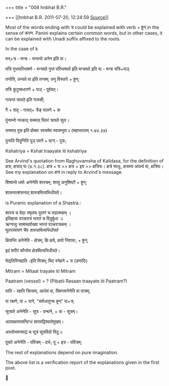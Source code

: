 +++
title = "008 hnbhat B.R."

+++
[[hnbhat B.R.	2011-07-20, 12:24:59 [Source](https://groups.google.com/g/samskrita/c/Q2sjwE_SQLY)]]



Most of the words ending with त्र could be explained with verb + ष्ट्रन् in the sense of करण. Panini explains certain common words, but in other cases, it can be explained with Unadi suffix affixed to the roots.

In the case of k

  


मन्+त्र - मन्त्रः - मन्यन्ते अनेन इति वा।



मत्रि गुप्तपरिभाषणे - मन्त्र्यते गुप्तं परिभाष्यते इति मन्त्रयते इति वा - मन्त्रः मत्रि+घञ्  

तनोति, तन्यते वा इति तन्त्रम्; तनु विस्तारे + ष्ट्रन्;

तत्रि कुटुम्बधारणे + घञ् - पूर्ववत्।

  

गायन्तं त्रायते इति गायत्त्री;

गै + शतृ - गायत्+ त्रैङ् पालने + क

  
पुंनाम्नो नरकाद् यस्मात् पितरं त्रायते सुतः।

तस्मात् पुत्त्र इति प्रोक्तः स्वयमेव स्वयम्भुवा॥ (महाभारतम् १.७४.३७)

  

पुनाति पितॄनिति पूञ् पवने + ष्टन् - पुत्रः;

  


Kshatriya = Kshat traayate iti kshatriya  
  

See Arvind's quotation from Raghuvamsha of Kalidasa, for the definition of क्षत्र; क्षत्राद् घः (४.१.३८). क्षत्र + घ \>\> क्षत्र + इय \>\> क्षत्रियः। क्षत्रे साधुः, क्षत्रस्य अपत्यं वा, क्षत्रियः। See my explanation on क्षत्र in reply to Arvind's message.



शिष्यन्ते धर्माः अनेनेति शास्त्रम्; शासु अनुशिष्टौ + ष्ट्रन्;

शासनात्शंसनात् शास्त्रमित्यभिधीयते।  

is Puranic explanation of a Shastra.:



शास्त्रं च वेदाः स्मृतयः पुराणं च तदात्मकम् ।  
इतिहासः पञ्चरात्रं भारतं च विदुर्बुधाः ॥  
ऋग्यजुः सामाथर्वाख्या भारतं पञ्चरात्रकम् ।  
मूलरामायणं चैव *शास्त्रमित्यभिधीयते*





क्षियन्ति अनेनेति - क्षेत्रम्; क्षि क्षये, क्षयो निवासः; + ष्ट्रन्;

इदं शरीरं कौन्तेय क्षेत्रमित्यभिधीयते।



मेद्यतिस्निह्यति -इति मित्रम्; मिद स्नेहने + त्र (उणादिः)



Mitram = Mitaat trayate iti Mitram



Paatram (vessel) = ? (Pibatii Rasaan traayate iti Paatram?)  

पाति - रक्षति क्रियाम्, आधेयं वा, पिबन्त्यनेनेति वा पात्रम्;

पा रक्षणे, पा = पाने, "सर्वधातुभ्यः ष्ट्रन्" पा+त्र;

सूत्र्यते अनेनेति - सूत्र - ग्रन्थने, + क - सूत्रम्।



अल्पाक्षरमसन्दिग्धं सारवद्विश्वतोमुखम्।

अस्तोभमनवद्यं च सूत्रं सूत्रविदो विदुः॥



पूयते अनेनेति - पवित्रम् - दर्भः; पू + इत्र - पवित्रम्;



The rest of explanations depend on pure imagination.

  

The above list is a verification report of the explanations given in the first post.  




